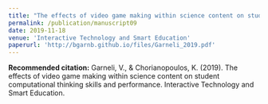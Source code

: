 ```yaml
---
title: "The effects of video game making within science content on student computational thinking skills and performance"
permalink: /publication/manuscript09
date: 2019-11-18
venue: 'Interactive Technology and Smart Education'
paperurl: 'http://bgarnb.github.io/files/Garneli_2019.pdf'
---
```


<b> Recommended citation:</b> Garneli, V., & Chorianopoulos, K. (2019). The effects of video game making within science content on student computational thinking skills and performance. Interactive Technology and Smart Education.
